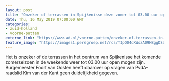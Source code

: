 ```yaml
---
layout: post
title: "Onzeker of terrassen in Spijkenisse deze zomer tot 03.00 uur open mogen"
date: Thu, 16 May 2019 07:00:00 GMT
categories: 
- zuid-holland 
- voorne-putten 
externe_link: "https://www.ad.nl/voorne-putten/onzeker-of-terrassen-in-spijkenisse-deze-zomer-tot-03-00-uur-open-mogen~af383313/"
feature_image: "https://images1.persgroep.net/rcs/TIpO04dXWszA09HBggDSUEIq6w0/diocontent/141956128/_fitwidth/400/?appId=21791a8992982cd8da851550a453bd7f&quality=0.7"
---
```


Het is onzeker of de terrassen in het centrum van Spijkenisse het komende zomerseizoen in de weekends weer tot 03.00 uur open mogen zijn. Burgemeester Foort van Oosten heeft daarover op vragen van PvdA-raadslid Kim van der Kant geen duidelijkheid gegeven.
